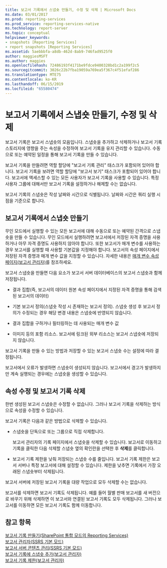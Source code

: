 ```yaml
---
title: 보고서 기록에서 스냅숏 만들기, 수정 및 삭제 | Microsoft Docs
ms.date: 03/01/2017
ms.prod: reporting-services
ms.prod_service: reporting-services-native
ms.technology: report-server
ms.topic: conceptual
helpviewer_keywords:
- snapshots [Reporting Services]
- report snapshots [Reporting Services]
ms.assetid: 5aebbbfa-a8db-462d-8ab9-746fad9525f0
author: maggiesMSFT
ms.author: maggies
ms.openlocfilehash: 72486193f4171be9fdce9400328bd1c2a199f2c5
ms.sourcegitcommit: 3026c22b7fba19059a769ea5f367c4f51efaf286
ms.translationtype: MTE75
ms.contentlocale: ko-KR
ms.lasthandoff: 06/15/2019
ms.locfileid: "65580474"
---
```

# <a name="create-modify-and-delete-snapshots-in-report-history"></a>보고서 기록에서 스냅숏 만들기, 수정 및 삭제
  보고서 기록은 보고서 스냅숏의 모음입니다. 스냅숏을 추가하고 삭제하거나 보고서 기록 스토리지에 영향을 주는 속성을 수정하여 보고서 기록을 유지 관리할 수 있습니다. 수동으로 또는 예약된 일정을 통해 보고서 기록을 만들 수 있습니다.  
  
 보고서 기록을 만들려면 역할 할당에 "보고서 기록 관리" 태스크가 포함되어 있어야 합니다. 보고서 기록을 보려면 역할 할당에 "보고서 보기" 태스크가 포함되어 있어야 합니다. 보고서에 액세스할 수 있는 모든 사용자가 보고서 기록을 사용할 수 있습니다. 특정 사용자 그룹에 대해서만 보고서 기록을 설정하거나 해제할 수는 없습니다.  
  
 보고서 기록의 스냅숏은 작성 날짜와 시간으로 식별됩니다. 날짜와 시간은 쿼리 실행 시점을 기준으로 합니다.  
  
## <a name="creating-snapshots-in-report-history"></a>보고서 기록에서 스냅숏 만들기  
 무인 모드에서 실행할 수 있는 모든 보고서에 대해 수동으로 또는 예약된 간격으로 스냅숏을 만들 수 있습니다. 무인 모드에서 실행하려면 보고서에서 저장된 자격 증명을 사용하거나 아무 자격 증명도 사용하지 않아야 합니다. 또한 보고서가 매개 변수를 사용하는 경우 보고서를 실행할 때 사용할 기본값을 지정해야 합니다. 보고서의 속성 페이지에서 저장된 자격 증명과 매개 변수 값을 지정할 수 있습니다. 자세한 내용은 [매개 변수 속성 페이지&#40;보고서 관리자&#41;](https://msdn.microsoft.com/library/ebb53598-2378-46ae-8935-d5192f8ea49a)를 참조하세요.  
  
 보고서 스냅숏을 만들면 다음 요소가 보고서 서버 데이터베이스의 보고서 스냅숏과 함께 저장됩니다.  
  
-   결과 집합(즉, 보고서의 데이터 원본 속성 페이지에서 지정된 자격 증명을 통해 검색된 보고서의 데이터)  
  
-   기본 보고서 정의(스냅숏 작성 시 존재하는 보고서 정의). 스냅숏 생성 후 보고서 정의가 수정되는 경우 해당 변경 내용은 스냅숏에 반영되지 않습니다.  
  
-   결과 집합을 구하거나 필터링하는 데 사용되는 매개 변수 값  
  
-   이미지 등의 포함 리소스. 보고서에 링크된 외부 리소스는 보고서 스냅숏에 저장되지 않습니다.  
  
 보고서 기록을 만들 수 있는 방법과 저장할 수 있는 보고서 스냅숏 수는 설정에 따라 결정됩니다.  
  
 보고서에서 오류가 발생하면 스냅숏이 생성되지 않습니다. 보고서에서 경고가 발생하지만 계속 실행되는 경우에는 스냅숏을 생성할 수 있습니다.  
  
## <a name="modifying-properties-and-deleting-report-history"></a>속성 수정 및 보고서 기록 삭제  
 한번 생성된 보고서 스냅숏은 수정할 수 없습니다. 그러나 보고서 기록을 삭제하는 방식으로 속성을 수정할 수 있습니다.  
  
 보고서 기록은 다음과 같은 방법으로 삭제할 수 있습니다.  
  
-   스냅숏을 단독으로 또는 그룹으로 직접 삭제합니다.  
  
     보고서 관리자의 기록 페이지에서 스냅숏을 삭제할 수 있습니다. 보고서로 이동하고 기록을 클릭한 다음 삭제할 스냅숏 옆의 확인란을 선택한 후 **삭제**를 클릭합니다.  
  
-   보고서 기록 제한을 낮춰 저장되는 스냅숏 수를 줄입니다. 보고서 기록 제한은 보고서 서버나 특정 보고서에 대해 설정할 수 있습니다. 제한을 낮추면 기록에서 가장 오래된 스냅숏부터 삭제됩니다.  
  
 보고서 서버에 저장된 보고서 기록을 대량 작업으로 모두 삭제할 수는 없습니다.  
  
 보고서를 삭제하면 보고서 기록도 삭제됩니다. 예를 들어 월별 판매 보고서를 새 버전으로 바꾸기 위해 삭제하면 이 보고서와 연결된 보고서 기록도 모두 삭제됩니다. 그러나 보고서를 이동하면 모든 보고서 기록도 함께 이동합니다.  
  
## <a name="see-also"></a>참고 항목  
 [보고서 기록 만들기&#40;SharePoint 통합 모드의 Reporting Services&#41;](../../reporting-services/report-server/create-report-history-reporting-services-in-sharepoint-integrated-mode.md)   
 [보고서 관리자&#40;SSRS 기본 모드&#41;](https://msdn.microsoft.com/library/80949f9d-58f5-48e3-9342-9e9bf4e57896)   
 [보고서 서버 콘텐츠 관리&#40;SSRS 기본 모드&#41;](../../reporting-services/report-server/report-server-content-management-ssrs-native-mode.md)   
 [보고서 기록에 스냅숏 추가&#40;보고서 관리자&#41;](../../reporting-services/report-server/add-a-snapshot-to-report-history-report-manager.md)   
 [보고서 기록 제한&#40;보고서 관리자&#41;](../../reporting-services/reports/limit-report-history-report-manager.md)  
  
  
